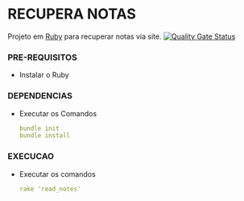 # RECUPERA NOTAS
Projeto em [Ruby](https://www.ruby-lang.org/pt/) para recuperar notas via site. [![Quality Gate Status](https://sonarcloud.io/api/project_badges/measure?project=jpmoreira-ti_notas&metric=alert_status)](https://sonarcloud.io/summary/new_code?id=jpmoreira-ti_notas)

### PRE-REQUISITOS
- Instalar o Ruby

### DEPENDENCIAS
- Executar os Comandos

    ```yml
    bundle init
    bundle install
    ```

### EXECUCAO
- Executar os comandos
    ```yml
    rake 'read_notes'
    ```
